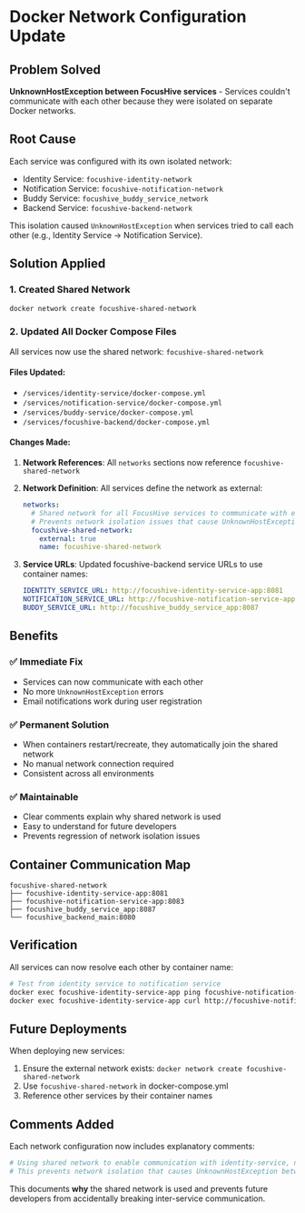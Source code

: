 # Docker Network Configuration Update

## Problem Solved
**UnknownHostException between FocusHive services** - Services couldn't communicate with each other because they were isolated on separate Docker networks.

## Root Cause
Each service was configured with its own isolated network:
- Identity Service: `focushive-identity-network`
- Notification Service: `focushive-notification-network` 
- Buddy Service: `focushive_buddy_service_network`
- Backend Service: `focushive-backend-network`

This isolation caused `UnknownHostException` when services tried to call each other (e.g., Identity Service → Notification Service).

## Solution Applied

### 1. Created Shared Network
```bash
docker network create focushive-shared-network
```

### 2. Updated All Docker Compose Files
All services now use the shared network: `focushive-shared-network`

#### Files Updated:
- `/services/identity-service/docker-compose.yml`
- `/services/notification-service/docker-compose.yml`  
- `/services/buddy-service/docker-compose.yml`
- `/services/focushive-backend/docker-compose.yml`

#### Changes Made:
1. **Network References**: All `networks` sections now reference `focushive-shared-network`
2. **Network Definition**: All services define the network as external:
   ```yaml
   networks:
     # Shared network for all FocusHive services to communicate with each other
     # Prevents network isolation issues that cause UnknownHostException between services
     focushive-shared-network:
       external: true
       name: focushive-shared-network
   ```

3. **Service URLs**: Updated focushive-backend service URLs to use container names:
   ```yaml
   IDENTITY_SERVICE_URL: http://focushive-identity-service-app:8081
   NOTIFICATION_SERVICE_URL: http://focushive-notification-service-app:8083
   BUDDY_SERVICE_URL: http://focushive_buddy_service_app:8087
   ```

## Benefits

### ✅ **Immediate Fix**
- Services can now communicate with each other
- No more `UnknownHostException` errors
- Email notifications work during user registration

### ✅ **Permanent Solution**
- When containers restart/recreate, they automatically join the shared network
- No manual network connection required
- Consistent across all environments

### ✅ **Maintainable**
- Clear comments explain why shared network is used
- Easy to understand for future developers
- Prevents regression of network isolation issues

## Container Communication Map

```
focushive-shared-network
├── focushive-identity-service-app:8081
├── focushive-notification-service-app:8083  
├── focushive_buddy_service_app:8087
└── focushive_backend_main:8080
```

## Verification
All services can now resolve each other by container name:
```bash
# Test from identity service to notification service
docker exec focushive-identity-service-app ping focushive-notification-service-app
docker exec focushive-identity-service-app curl http://focushive-notification-service-app:8083/actuator/health
```

## Future Deployments
When deploying new services:
1. Ensure the external network exists: `docker network create focushive-shared-network`
2. Use `focushive-shared-network` in docker-compose.yml
3. Reference other services by their container names

## Comments Added
Each network configuration now includes explanatory comments:
```yaml
# Using shared network to enable communication with identity-service, notification-service, and focushive-backend
# This prevents network isolation that causes UnknownHostException between services
```

This documents **why** the shared network is used and prevents future developers from accidentally breaking inter-service communication.